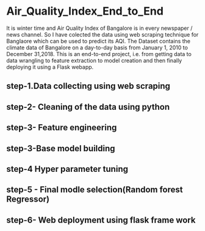 # Air_Quality_Index_End_to_End

It is winter time and Air Quality Index of Bangalore is in every newspaper / news channel. So I have colected the data using web scraping technique  for Banglaore which can be used to predict its AQI.
The Dataset contains the climate data of Bangalore on a day-to-day basis from January 1, 2010 to December 31,2018.
This is  an end-to-end project, i.e. from getting data to data wrangling to feature extraction to model creation and then finally deploying it using a Flask webapp.

## step-1.Data collecting using web scraping
## step-2- Cleaning of the data using python
## step-3- Feature engineering
## step-3-Base model building
## step-4 Hyper parameter tuning
## step-5 - Final modle selection(Random forest Regressor)
## step-6- Web deployment using flask frame work

